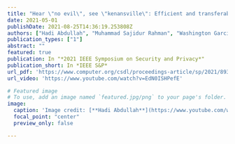 ```yaml
---
title: "Hear \"no evil\", see \"kenansville\": Efficient and transferable black-box attacks on speech recognition and voice identification systems"
date: 2021-05-01
publishDate: 2021-08-25T14:36:19.253808Z
authors: ["Hadi Abdullah", "Muhammad Sajidur Rahman", "Washington Garcia", "Logan Blue", "Kevin Warren", "Anurag Swarnim Yadav", "Tom Shrimpton", "Patrick Traynor"]
publication_types: ["1"]
abstract: ""
featured: true
publication: In "*2021 IEEE Symposium on Security and Privacy*"
publication_short: In *IEEE S&P*
url_pdf: 'https://www.computer.org/csdl/proceedings-article/sp/2021/893400a142/1mbmHvSSTvi'
url_video: 'https://www.youtube.com/watch?v=EdN0ISHPefE'

# Featured image
# To use, add an image named `featured.jpg/png` to your page's folder. 
image:
  caption: 'Image credit: [**Hadi Abdullah**](https://www.youtube.com/watch?v=EdN0ISHPefE)'
  focal_point: "center"
  preview_only: false

---
```




